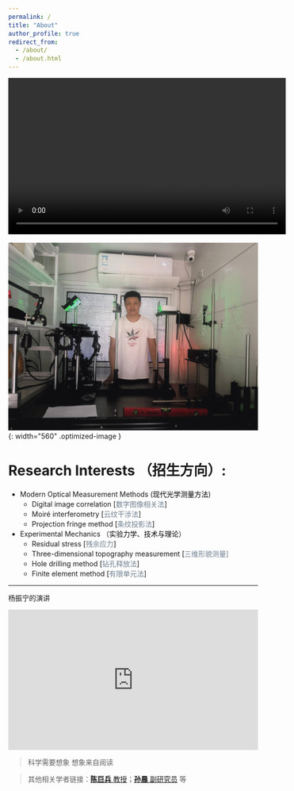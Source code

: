 ```yaml
---
permalink: /
title: "About"
author_profile: true
redirect_from: 
  - /about/
  - /about.html
---
```

<!--（请在电脑浏览器中打开以浏览全部）  -->
<!--<iframe width="560" height="315" src="https://www.youtube.com/embed/iu4QsRcmD2Y?si=J_eFWuByqZKUPAwH" title="YouTube video player" frameborder="0" allow="accelerometer; autoplay; clipboard-write; encrypted-media; gyroscope; picture-in-picture; web-share" allowfullscreen></iframe> -->
<!--注释格式-->

<video width="560" height="315" controls>
  <source src="/video/parabolic_antenna.mp4" type="video/mp4">
  您的浏览器不支持视频标签。
</video>

![图片](/images/students/ming20251004.jpeg){: width="560" .optimized-image }
&nbsp;
# Research Interests （招生方向）:

- Modern Optical Measurement Methods (<font face="黑体" color=Black>现代光学测量方法</font>)
	- Digital image correlation [<font color=SlateGray>数字图像相关法</font>]
	- Moiré interferometry [<font color=SlateGray>云纹干涉法</font>]
	- Projection fringe method [<font color=SlateGray>条纹投影法</font>]
- Experimental Mechanics （<font face="黑体" color=Black>实验力学、技术与理论</font>）
	- Residual stress [<font color=SlateGray>残余应力</font>]
	- Three-dimensional topography measurement [<font color=SlateGray>三维形貌测量]</font>
	- Hole drilling method [<font color=SlateGray>钻孔释放法</font>]
	- Finite element method [<font color=SlateGray>有限单元法</font>]

***
杨振宁的演讲 
<style>
.video-container {
  position: relative;
  width: 100%;
  padding-bottom: 56.25%; /* 16:9 比例 */
  height: 0;
  overflow: hidden;
}

.video-container iframe {
  position: absolute;
  top: 0;
  left: 0;
  width: 100%;
  height: 100%;
  border: 0;
}
</style>

<div class="video-container">
  <iframe src="https://www.bilibili.com/video/BV1mugJz5Efi/?spm_id_from=333.337.search-card.all.click&vd_source=36daf9334c605744c2e2652377e03afc" 
    allow="accelerometer; autoplay; clipboard-write; encrypted-media; gyroscope; picture-in-picture; web-share" 
    allowfullscreen>
  </iframe>
</div>

> 科学需要想象 想象来自阅读

> 其他相关学者链接：[**陈巨兵** 教授](https://naoce.sjtu.edu.cn/teachers/chenjubing.html)；[**孙晨** 副研究员](https://naoce.sjtu.edu.cn/teachers/sunchen.html) 等

